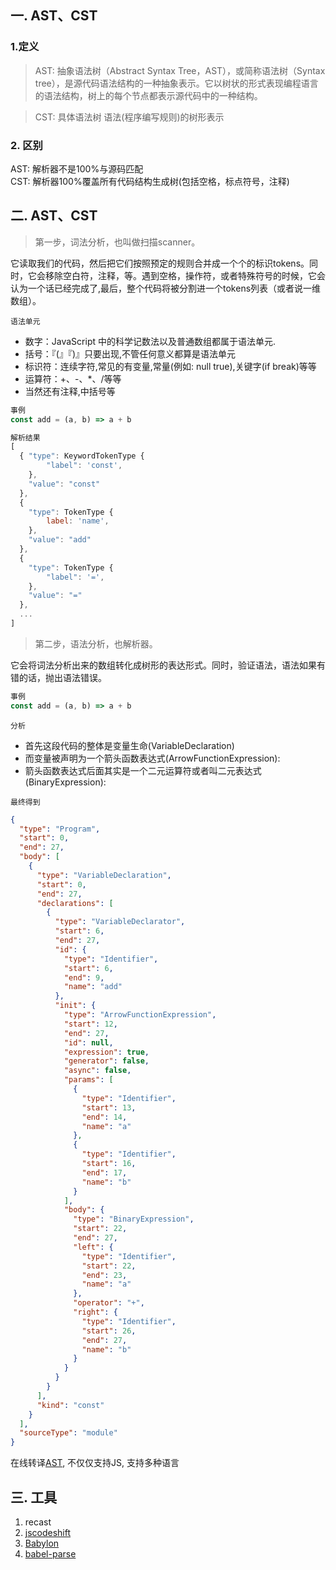 ## 一. AST、CST
### 1.定义
>AST: 抽象语法树（Abstract Syntax Tree，AST），或简称语法树（Syntax tree），是源代码语法结构的一种抽象表示。它以树状的形式表现编程语言的语法结构，树上的每个节点都表示源代码中的一种结构。

>CST: 具体语法树 语法(程序编写规则)的树形表示
### 2. 区别
AST: 解析器不是100%与源码匹配  
CST: 解析器100%覆盖所有代码结构生成树(包括空格，标点符号，注释)

## 二. AST、CST
>第一步，词法分析，也叫做扫描scanner。  

它读取我们的代码，然后把它们按照预定的规则合并成一个个的标识tokens。同时，它会移除空白符，注释，等。遇到空格，操作符，或者特殊符号的时候，它会认为一个话已经完成了,最后，整个代码将被分割进一个tokens列表（或者说一维数组）。

`语法单元`
* 数字：JavaScript 中的科学记数法以及普通数组都属于语法单元.
* 括号：『(』『)』只要出现,不管任何意义都算是语法单元
* 标识符：连续字符,常见的有变量,常量(例如: null true),关键字(if break)等等
* 运算符：+、-、*、/等等
* 当然还有注释,中括号等

```js
事例
const add = (a, b) => a + b

解析结果
[
  { "type": KeywordTokenType {
        "label": 'const',
    }, 
    "value": "const" 
  },
  { 
    "type": TokenType {
        label: 'name',
    }, 
    "value": "add" 
  },
  { 
    "type": TokenType {
        "label": '=',
    }, 
    "value": "=" 
  },
  ...
]
```

>第二步，语法分析，也解析器。  

它会将词法分析出来的数组转化成树形的表达形式。同时，验证语法，语法如果有错的话，抛出语法错误。

```js
事例
const add = (a, b) => a + b
```

`分析`
* 首先这段代码的整体是变量生命(VariableDeclaration)
* 而变量被声明为一个箭头函数表达式(ArrowFunctionExpression):
* 箭头函数表达式后面其实是一个二元运算符或者叫二元表达式(BinaryExpression):

`最终得到`
```json
{
  "type": "Program",
  "start": 0,
  "end": 27,
  "body": [
    {
      "type": "VariableDeclaration",
      "start": 0,
      "end": 27,
      "declarations": [
        {
          "type": "VariableDeclarator",
          "start": 6,
          "end": 27,
          "id": {
            "type": "Identifier",
            "start": 6,
            "end": 9,
            "name": "add"
          },
          "init": {
            "type": "ArrowFunctionExpression",
            "start": 12,
            "end": 27,
            "id": null,
            "expression": true,
            "generator": false,
            "async": false,
            "params": [
              {
                "type": "Identifier",
                "start": 13,
                "end": 14,
                "name": "a"
              },
              {
                "type": "Identifier",
                "start": 16,
                "end": 17,
                "name": "b"
              }
            ],
            "body": {
              "type": "BinaryExpression",
              "start": 22,
              "end": 27,
              "left": {
                "type": "Identifier",
                "start": 22,
                "end": 23,
                "name": "a"
              },
              "operator": "+",
              "right": {
                "type": "Identifier",
                "start": 26,
                "end": 27,
                "name": "b"
              }
            }
          }
        }
      ],
      "kind": "const"
    }
  ],
  "sourceType": "module"
}
```

在线转译[AST](https://astexplorer.net/), 不仅仅支持JS, 支持多种语言

## 三. 工具
1. recast
2. [jscodeshift](https://github.com/Xiao2GouZi/logger/tree/git/ast/jscodeshift)
3. [Babylon](https://github.com/Xiao2GouZi/logger/tree/git/ast/babylon)
4. [babel-parse](https://github.com/Xiao2GouZi/logger/tree/git/ast/babel-parse)


